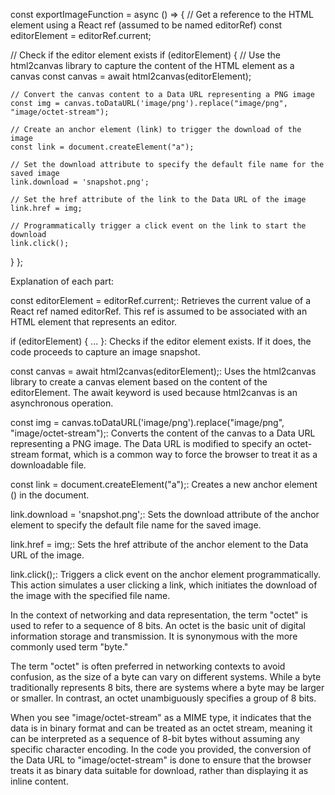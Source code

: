 const exportImageFunction = async () => {
  // Get a reference to the HTML element using a React ref (assumed to be named editorRef)
  const editorElement = editorRef.current;

  // Check if the editor element exists
  if (editorElement) {
    // Use the html2canvas library to capture the content of the HTML element as a canvas
    const canvas = await html2canvas(editorElement);

    // Convert the canvas content to a Data URL representing a PNG image
    const img = canvas.toDataURL('image/png').replace("image/png", "image/octet-stream");

    // Create an anchor element (link) to trigger the download of the image
    const link = document.createElement("a");

    // Set the download attribute to specify the default file name for the saved image
    link.download = 'snapshot.png';

    // Set the href attribute of the link to the Data URL of the image
    link.href = img;

    // Programmatically trigger a click event on the link to start the download
    link.click();
  }
};

Explanation of each part:

const editorElement = editorRef.current;: Retrieves the current value of a React ref named editorRef. This ref is assumed to be associated with an HTML element that represents an editor.

if (editorElement) { ... }: Checks if the editor element exists. If it does, the code proceeds to capture an image snapshot.

const canvas = await html2canvas(editorElement);: Uses the html2canvas library to create a canvas element based on the content of the editorElement. The await keyword is used because html2canvas is an asynchronous operation.

const img = canvas.toDataURL('image/png').replace("image/png", "image/octet-stream");: Converts the content of the canvas to a Data URL representing a PNG image. The Data URL is modified to specify an octet-stream format, which is a common way to force the browser to treat it as a downloadable file.

const link = document.createElement("a");: Creates a new anchor element (<a>) in the document.

link.download = 'snapshot.png';: Sets the download attribute of the anchor element to specify the default file name for the saved image.

link.href = img;: Sets the href attribute of the anchor element to the Data URL of the image.

link.click();: Triggers a click event on the anchor element programmatically. This action simulates a user clicking a link, which initiates the download of the image with the specified file name.






In the context of networking and data representation, the term "octet" is used to refer to a sequence of 8 bits. An octet is the basic unit of digital information storage and transmission. It is synonymous with the more commonly used term "byte."

The term "octet" is often preferred in networking contexts to avoid confusion, as the size of a byte can vary on different systems. While a byte traditionally represents 8 bits, there are systems where a byte may be larger or smaller. In contrast, an octet unambiguously specifies a group of 8 bits.

When you see "image/octet-stream" as a MIME type, it indicates that the data is in binary format and can be treated as an octet stream, meaning it can be interpreted as a sequence of 8-bit bytes without assuming any specific character encoding. In the code you provided, the conversion of the Data URL to "image/octet-stream" is done to ensure that the browser treats it as binary data suitable for download, rather than displaying it as inline content.